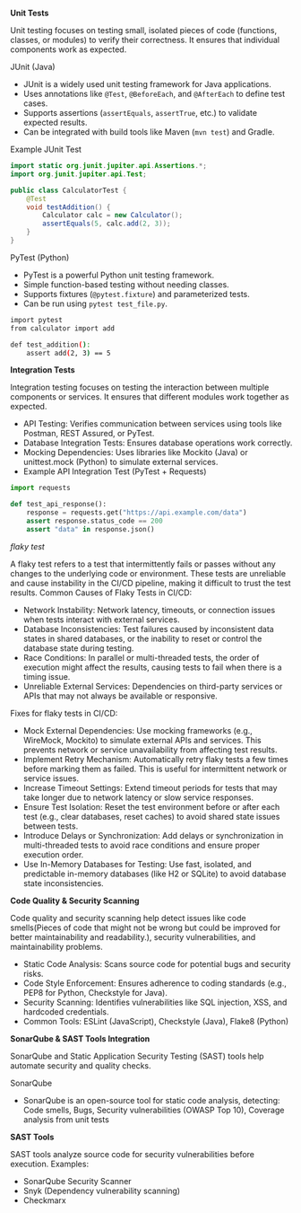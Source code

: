 **Unit Tests**

Unit testing focuses on testing small, isolated pieces of code (functions, classes, or modules) to verify their correctness. It ensures that individual components work as expected.

JUnit (Java)
- JUnit is a widely used unit testing framework for Java applications.
- Uses annotations like `@Test`, `@BeforeEach`, and `@AfterEach` to define test cases.
- Supports assertions (`assertEquals`, `assertTrue`, etc.) to validate expected results.
- Can be integrated with build tools like Maven (`mvn test`) and Gradle.

Example JUnit Test
```java
import static org.junit.jupiter.api.Assertions.*;
import org.junit.jupiter.api.Test;

public class CalculatorTest {
    @Test
    void testAddition() {
        Calculator calc = new Calculator();
        assertEquals(5, calc.add(2, 3));
    }
}
```

PyTest (Python)
- PyTest is a powerful Python unit testing framework.
- Simple function-based testing without needing classes.
- Supports fixtures (`@pytest.fixture`) and parameterized tests.
- Can be run using `pytest test_file.py`.

```bash
import pytest
from calculator import add

def test_addition():
    assert add(2, 3) == 5
```

**Integration Tests**

Integration testing focuses on testing the interaction between multiple components or services. It ensures that different modules work together as expected.
- API Testing: Verifies communication between services using tools like Postman, REST Assured, or PyTest.
- Database Integration Tests: Ensures database operations work correctly.
- Mocking Dependencies: Uses libraries like Mockito (Java) or unittest.mock (Python) to simulate external services.
- Example API Integration Test (PyTest + Requests)
```python
import requests

def test_api_response():
    response = requests.get("https://api.example.com/data")
    assert response.status_code == 200
    assert "data" in response.json()
```

*flaky test*

A flaky test refers to a test that intermittently fails or passes without any changes to the underlying code or environment. These tests are unreliable and cause instability in the CI/CD pipeline, making it difficult to trust the test results. Common Causes of Flaky Tests in CI/CD:
- Network Instability: Network latency, timeouts, or connection issues when tests interact with external services.
- Database Inconsistencies: Test failures caused by inconsistent data states in shared databases, or the inability to reset or control the database state during testing.
- Race Conditions: In parallel or multi-threaded tests, the order of execution might affect the results, causing tests to fail when there is a timing issue.
- Unreliable External Services: Dependencies on third-party services or APIs that may not always be available or responsive.

Fixes for flaky tests in CI/CD:
- Mock External Dependencies: Use mocking frameworks (e.g., WireMock, Mockito) to simulate external APIs and services. This prevents network or service unavailability from affecting test results.
- Implement Retry Mechanism: Automatically retry flaky tests a few times before marking them as failed. This is useful for intermittent network or service issues.
- Increase Timeout Settings: Extend timeout periods for tests that may take longer due to network latency or slow service responses.
- Ensure Test Isolation: Reset the test environment before or after each test (e.g., clear databases, reset caches) to avoid shared state issues between tests.
- Introduce Delays or Synchronization: Add delays or synchronization in multi-threaded tests to avoid race conditions and ensure proper execution order.
- Use In-Memory Databases for Testing: Use fast, isolated, and predictable in-memory databases (like H2 or SQLite) to avoid database state inconsistencies.

**Code Quality & Security Scanning**

Code quality and security scanning help detect issues like code smells(Pieces of code that might not be wrong but could be improved for better maintainability and readability.), security vulnerabilities, and maintainability problems.
- Static Code Analysis: Scans source code for potential bugs and security risks.
- Code Style Enforcement: Ensures adherence to coding standards (e.g., PEP8 for Python, Checkstyle for Java).
- Security Scanning: Identifies vulnerabilities like SQL injection, XSS, and hardcoded credentials.
- Common Tools: ESLint (JavaScript), Checkstyle (Java), Flake8 (Python)

**SonarQube & SAST Tools Integration**

SonarQube and Static Application Security Testing (SAST) tools help automate security and quality checks.

SonarQube
- SonarQube is an open-source tool for static code analysis, detecting: Code smells, Bugs, Security vulnerabilities (OWASP Top 10), Coverage analysis from unit tests

**SAST Tools**

SAST tools analyze source code for security vulnerabilities before execution. Examples:
- SonarQube Security Scanner
- Snyk (Dependency vulnerability scanning)
- Checkmarx
